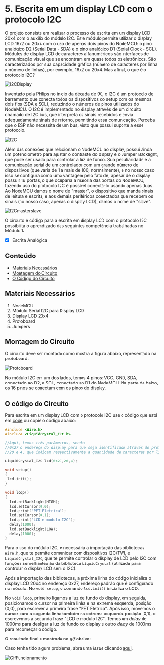 # 5. Escrita em um display LCD com o protocolo I2C

O projeto consiste em realizar o processo de escrita em um display LCD 20x4 com o auxílio do módulo I2C. Este módulo permite utilizar o display LCD 16x2 ou 20x4 com o uso de apenas dois pinos do NodeMCU: o pino analógico D2 (Serial Data - SDA) e o pino analógico D1 (Serial Clock - SCL). Módulos de display LCD de caracteres alfanuméricos são interfaces de comunicação visual que se encontram em quase todos os eletrônicos. São caracterizados por sua capacidade gráfica (número de caracteres por linha x número de linhas), por exemplo, 16x2 ou 20x4. Mas afinal, o que é o protocolo I2C?

![I2CDisplay](https://user-images.githubusercontent.com/84883028/135614314-6532be82-aa7f-4bb7-9cb8-0d39fac929e2.png)


Inventado pela Philips no início da década de 90, o I2C é um protocolo de barramento que conecta todos os dispositivos do setup com os mesmos dois fios (SDA e SCL), reduzindo o números de pinos utilizados do NodeMCU. O I2C é implementado no display através de um circuito chamado de I2C bus, que interpreta os sinais recebidos e envia adequadamente sinais de retorno, permitindo essa comunicação. Perceba que o ESP não necessita de um bus, visto que possui suporte a esse protocolo.

![I2C](assets/I2C.png)

Além das conexões que relacionam o NodeMCU ao display, possui ainda um potenciômetro para ajustar o contraste do display e o Jumper Backlight, que pode ser usado para controlar a luz de fundo. Sua peculiaridade é a comunicação serial de um controlador com um grande número de dispositivos (que varia de 1 a mais de 100, normalmente), e no nosso caso isso se configura como uma vantagem pelo fato de, apesar de o display possuir 16 portas, o que ocuparia a maioria das portas do NodeMCU, fazendo uso do protocolo I2C é possível conectá-lo usando apenas duas. Ao NodeMCU damos o nome de "master", o dispositivo que manda sinais de leitura e escrita, e aos demais periféricos conectados que recebem os sinais (no nosso caso, apenas o display LCD), damos o nome de "slave".

![I2Cmasterslave](https://user-images.githubusercontent.com/84883028/135614138-7ac6d134-1cff-47d1-acac-33c8218a618b.png)

O circuito e código para a escrita em display LCD com o protocolo I2C possibilita o aprendizado das seguintes competência trabalhadas no Módulo 1:

- [x] Escrita Analógica

## Conteúdo
- [Materiais Necessários](#materiais-necessários)
- [Montagem do Circuito](#montagem-do-circuito)
- [O Código do Circuito](#o-c&oacute;digo-do-circuito)

## Materiais Necessários
1. NodeMCU
2. Módulo Serial I2C para Display LCD
3. Display LCD 20x4
4. Protoboard
5. Jumpers

## Montagem do Circuito
O circuito deve ser montado como mostra a figura abaixo, representado na protoboard. 

![Protoboard](assets/circuito.PNG)

No módulo I2C em um dos lados, temos 4 pinos: VCC, GND, SDA, conectado ao D2, e SCL, conectado ao D1 do NodeMCU. Na parte de baixo, os 16 pinos se conectam com os pinos do display.

## O código do Circuito

Para escrita em um display LCD com o protocolo I2C use o código que está em [code](code/code1.ino) ou copie o código abaixo:
 
```C++
#include <Wire.h>
#include <LiquidCrystal_I2C.h>

//Aqui, temos três parâmetros, sendo:
//0x27 o endereço do display para que seja identificado através do protocolo I2C;
//20 e 4, que indicam respectivamente a quantidade de caracteres por linha e a quantidade de linhas do display.

LiquidCrystal_I2C lcd(0x27,20,4);

void setup()
{
 lcd.init();
}
 
void loop()
{
  lcd.setBacklight(HIGH);
  lcd.setCursor(0,0);
  lcd.print("PET Eletrica");
  lcd.setCursor(0,1);
  lcd.print("LCD e modulo I2C");
  delay(1000);
  lcd.setBacklight(LOW);
  delay(1000);
}  
```

Para o uso do módulo I2C, é necessária a importação das bibliotecas ``Wire.h``, que te permite comunicar com dispositivos I2C/TWI, e ``LiquidCrystal_I2C``, que te permite controlar o display de LCD pelo I2C com funções semelhantes às da biblioteca ``LiquidCrystal`` (utilizada para controlar o display LCD sem o I2C).

Após a importação das bibliotecas, a próxima linha do código inicializa o display LCD 20x4 no endereço 0x27, endereço padrão que é configurado no módulo. No ``void setup``, o comando ``lcd.init()`` inicializa o LCD.

No ``void loop``, primeiro ligamos a luz de fundo do display, em seguida, posicionamos o cursor na primeira linha e na extrema esquerda, posição (0,0), para escrever a primeira frase "PET Eletrica". Após isso, movemos o cursor para a segunda linha também na extrema esquerda, posição (0,1), e escrevemos a segunda frase "LCD e modulo I2C". Temos um *delay* de 1000ms para desligar a luz de fundo do display e outro *delay* de 1000ms para recomeçar o código.

O resultado final é mostrado no *gif* abaixo:

Caso tenha tido algum problema, abra uma *issue* clicando [aqui](https://github.com/PETEletricaUFBA/IoT/issues/new).

![GifFuncionamento](code/i2cDisplay.gif)
